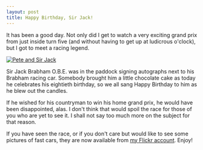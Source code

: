 ```yaml
---
layout: post
title: Happy Birthday, Sir Jack!
---
```


It has been a good day. Not only did I get to watch a very exciting grand prix
from just inside turn five (and without having to get up at ludicrous o'clock),
but I got to meet a racing legend.

[![Pete and Sir Jack](https://static.flickr.com/35/121722768_c6b03f1fbf.jpg?v=0 "Pete and Sir Jack")](https://flickr.com/photos/johnsyweb/121722768/)

Sir Jack Brabham O.B.E. was in the paddock signing autographs next to his
Brabham racing car. Somebody brought him a little chocolate cake as today he
celebrates his eightieth birthday, so we all sang Happy Birthday to him as he
blew out the candles.


If he wished for his countryman to win his home grand prix, he would have been
disappointed, alas. I don't think that would spoil the race for those of you who
are yet to see it. I shall not say too much more on the subject for that reason.


If you have seen the race, or if you don't care but would like to see some
pictures of fast cars, they are now available from [my Flickr
account](https://flickr.com/photos/johnsyweb/sets/72057594094253465/). Enjoy!
